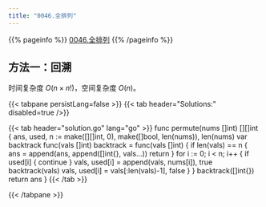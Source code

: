 ```yaml
---
title: "0046.全排列"
---
```


{{% pageinfo %}}
[0046.全排列](https://leetcode.cn/problems/permutations/)
{{% /pageinfo %}}

## 方法一：回溯

时间复杂度 $O(n \times n!)$，空间复杂度 $O(n)$。

{{< tabpane persistLang=false >}}
{{< tab header="Solutions:" disabled=true />}}

{{< tab header="solution.go" lang="go" >}}
func permute(nums []int) [][]int {
	ans, used, n := make([][]int, 0), make([]bool, len(nums)), len(nums)
	var backtrack func(vals []int)
	backtrack = func(vals []int) {
		if len(vals) == n {
			ans = append(ans, append([]int{}, vals...))
			return
		}
		for i := 0; i < n; i++ {
			if used[i] {
				continue
			}
			vals, used[i] = append(vals, nums[i]), true
			backtrack(vals)
			vals, used[i] = vals[:len(vals)-1], false
		}
	}
	backtrack([]int{})
	return ans
}
{{< /tab >}}

{{< /tabpane >}}

